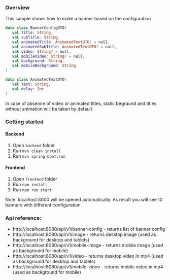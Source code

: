 ### Overview

This sample shows how to make a banner based on the configuration

```kotlin
data class BannerConfigDTO(
   val title: String,
   val subTitle: String,
   val animatedTitle: AnimatedTextDTO? = null,
   val animatedSubTitle: AnimatedTextDTO? = null,
   val video: String? = null,
   val mobileVideo: String? = null,
   val background: String,
   val mobileBackground: String,
)

data class AnimatedTextDTO(
   val text: String,
   val delay: Int
)
```


In case of absence of video or animated titles, static begraund and titles without animation will be taken by default

### Getting started

#### Backend 

1. Open `backend` folder 
2. Run `mvn clean install`
3. Run `mvn spring-boot:run`


#### Frontend
1. Open `frontend` folder
2. Run `npm install`
3. Run `npm run start`

Note: localhost:3000 will be opened automatically. As result you will see 10 banners with different configuration

### Api reference:
* http://localhost:8080/api/v1/banner-config - returns list of banner config
* http://localhost:8080/api/v1/image - returns desktop image (used as background for desktop and tablets)
* http://localhost:8080/api/v1/mobile-image - returns mobile image (used as background for mobile)
* http://localhost:8080/api/v1/video - returns desktop video in mp4 (used as background for desktop and tablets)
* http://localhost:8080/api/v1/mobile-video - returns mobile video in mp4 (used as background for mobile)

